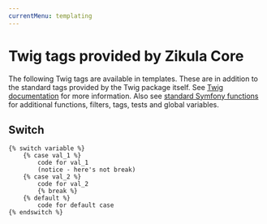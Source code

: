 ```yaml
---
currentMenu: templating
---
```

# Twig tags provided by Zikula Core

The following Twig tags are available in templates. These are in addition to the standard tags provided
by the Twig package itself. See [Twig documentation](https://twig.symfony.com) for more information.
Also see [standard Symfony functions](https://symfony.com/doc/current/reference/twig_reference.html) for additional
functions, filters, tags, tests and global variables.

## Switch

```twig
{% switch variable %}
    {% case val_1 %}
        code for val_1
        (notice - here's not break)
    {% case val_2 %}
        code for val_2
        {% break %}
    {% default %}
        code for default case
{% endswitch %}
```
